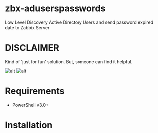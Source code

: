 # zbx-aduserspasswords
Low Level Discovery Active Directory Users and send password expired date to Zabbix Server

# DISCLAIMER
Kind of 'just for fun' solution. But, someone can find it helpful.

![alt](https://pp.userapi.com/c850532/v850532773/204a2/tXYicR_w_Ho.jpg)
![alt](https://pp.userapi.com/c850532/v850532773/204ee/bXIcI26vGwk.jpg)

# Requirements
 - PowerShell v3.0+
 
# Installation
